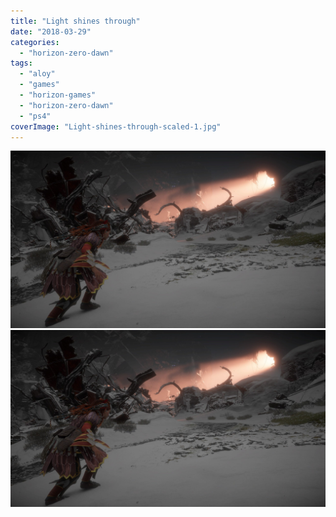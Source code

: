 ```yaml
---
title: "Light shines through"
date: "2018-03-29"
categories: 
  - "horizon-zero-dawn"
tags: 
  - "aloy"
  - "games"
  - "horizon-games"
  - "horizon-zero-dawn"
  - "ps4"
coverImage: "Light-shines-through-scaled-1.jpg"
---
```


[![](images/Light-shines-through-scaled-1.jpg)](images/Light-shines-through-scaled-1.jpg)
[![](images/Light-shines-through-scaled-1.jpg)](images/Light-shines-through-scaled-1.jpg)
